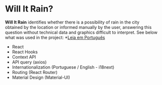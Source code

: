 # Will It Rain?

**Will It Rain** identifies whether there is a possibility of rain in the city obtained by the location or informed manually by the user, answering this question without technical data and graphics difficult to interpret. See below what was used in the project: *[Leia em Português](README.pt.md)

- React
- React Hooks
- Context API
- API query (axios)
- Internationalization (Portuguese / English - i18next)
- Routing (React Router)
- Material Design (Material-UI)